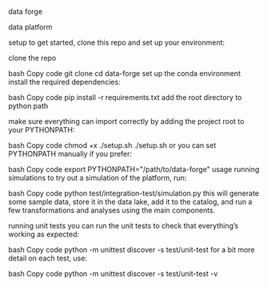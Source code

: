 data forge

data platform

setup
to get started, clone this repo and set up your environment:

clone the repo

bash
Copy code
git clone <repository-url>
cd data-forge
set up the conda environment install the required dependencies:

bash
Copy code
pip install -r requirements.txt
add the root directory to python path

make sure everything can import correctly by adding the project root to your PYTHONPATH:

bash
Copy code
chmod +x ./setup.sh
./setup.sh
or you can set PYTHONPATH manually if you prefer:

bash
Copy code
export PYTHONPATH="/path/to/data-forge"
usage
running simulations
to try out a simulation of the platform, run:

bash
Copy code
python test/integration-test/simulation.py
this will generate some sample data, store it in the data lake, add it to the catalog, and run a few transformations and analyses using the main components.

running unit tests
you can run the unit tests to check that everything’s working as expected:

bash
Copy code
python -m unittest discover -s test/unit-test
for a bit more detail on each test, use:

bash
Copy code
python -m unittest discover -s test/unit-test -v

